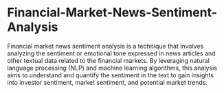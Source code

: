 # Financial-Market-News-Sentiment-Analysis
Financial market news sentiment analysis is a technique that involves analyzing the sentiment or emotional tone expressed in news articles and other textual data related to the financial markets. By leveraging natural language processing (NLP) and machine learning algorithms, this analysis aims to understand and quantify the sentiment in the text to gain insights into investor sentiment, market sentiment, and potential market trends.
